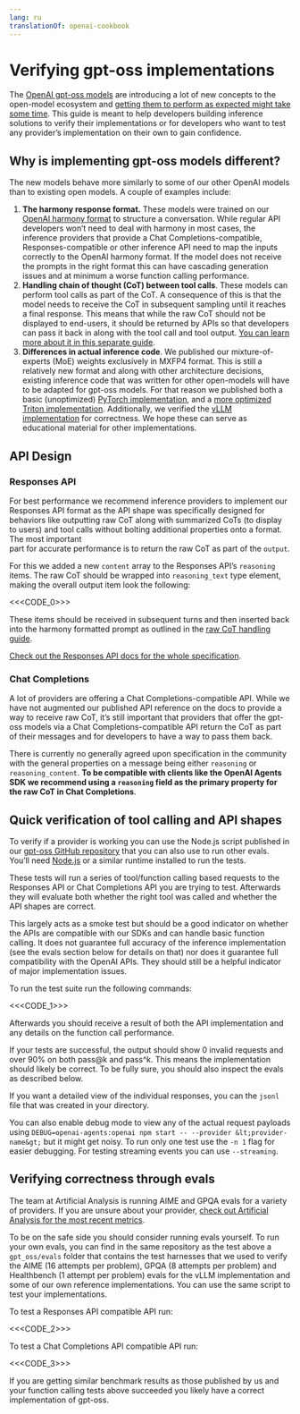 ```yaml
---
lang: ru
translationOf: openai-cookbook
---
```


# Verifying gpt-oss implementations

The [OpenAI gpt-oss models](https://openai.com/open-models) are introducing a lot of new concepts to the open-model ecosystem and [getting them to perform as expected might take some time](https://x.com/ClementDelangue/status/1953119901649891367). This guide is meant to help developers building inference solutions to verify their implementations or for developers who want to test any provider’s implementation on their own to gain confidence.

## Why is implementing gpt-oss models different?

The new models behave more similarly to some of our other OpenAI models than to existing open models. A couple of examples include:

1. **The harmony response format.** These models were trained on our [OpenAI harmony format](https://cookbook.openai.com/articles/openai-harmony) to structure a conversation. While regular API developers won’t need to deal with harmony in most cases, the inference providers that provide a Chat Completions-compatible, Responses-compatible or other inference API need to map the inputs correctly to the OpenAI harmony format. If the model does not receive the prompts in the right format this can have cascading generation issues and at minimum a worse function calling performance.
2. **Handling chain of thought (CoT) between tool calls**. These models can perform tool calls as part of the CoT. A consequence of this is that the model needs to receive the CoT in subsequent sampling until it reaches a final response. This means that while the raw CoT should not be displayed to end-users, it should be returned by APIs so that developers can pass it back in along with the tool call and tool output. [You can learn more about it in this separate guide](https://cookbook.openai.com/articles/gpt-oss/handle-raw-cot).
3. **Differences in actual inference code**. We published our mixture-of-experts (MoE) weights exclusively in MXFP4 format. This is still a relatively new format and along with other architecture decisions, existing inference code that was written for other open-models will have to be adapted for gpt-oss models. For that reason we published both a basic (unoptimized) [PyTorch implementation](https://github.com/openai/gpt-oss/tree/main/gpt_oss/torch), and a [more optimized Triton implementation](https://github.com/openai/gpt-oss/tree/main/gpt_oss/triton). Additionally, we verified the [vLLM implementation](https://github.com/vllm-project/vllm/blob/7e3a8dc90670fd312ce1e0d4eba9bf11c571e3ad/vllm/model_executor/models/gpt_oss.py) for correctness. We hope these can serve as educational material for other implementations.

## API Design

### Responses API

For best performance we recommend inference providers to implement our Responses API format as the API shape was specifically designed for behaviors like outputting raw CoT along with summarized CoTs (to display to users) and tool calls without bolting additional properties onto a format. The most important  
part for accurate performance is to return the raw CoT as part of the `output`.

For this we added a new `content` array to the Responses API’s `reasoning` items. The raw CoT should be wrapped into `reasoning_text` type element, making the overall output item look the following:

&lt;&lt;&lt;CODE_0&gt;>>

These items should be received in subsequent turns and then inserted back into the harmony formatted prompt as outlined in the [raw CoT handling guide](https://cookbook.openai.com/articles/gpt-oss/handle-raw-cot).

[Check out the Responses API docs for the whole specification](https://platform.openai.com/docs/api-reference/responses/create).

### Chat Completions

A lot of providers are offering a Chat Completions-compatible API. While we have not augmented our published API reference on the docs to provide a way to receive raw CoT, it’s still important that providers that offer the gpt-oss models via a Chat Completions-compatible API return the CoT as part of their messages and for developers to have a way to pass them back.

There is currently no generally agreed upon specification in the community with the general properties on a message being either `reasoning` or `reasoning_content`. **To be compatible with clients like the OpenAI Agents SDK we recommend using a `reasoning` field as the primary property for the raw CoT in Chat Completions**.

## Quick verification of tool calling and API shapes

To verify if a provider is working you can use the Node.js script published in our [gpt-oss GitHub repository](https://github.com/openai/gpt-oss) that you can also use to run other evals. You’ll need [Node.js](http://nodejs.org/) or a similar runtime installed to run the tests.

These tests will run a series of tool/function calling based requests to the Responses API or Chat Completions API you are trying to test. Afterwards they will evaluate both whether the right tool was called and whether the API shapes are correct.

This largely acts as a smoke test but should be a good indicator on whether the APIs are compatible with our SDKs and can handle basic function calling. It does not guarantee full accuracy of the inference implementation (see the evals section below for details on that) nor does it guarantee full compatibility with the OpenAI APIs. They should still be a helpful indicator of major implementation issues.

To run the test suite run the following commands:

&lt;&lt;&lt;CODE_1&gt;>>

Afterwards you should receive a result of both the API implementation and any details on the function call performance.

If your tests are successful, the output should show 0 invalid requests and over 90% on both pass@k and pass^k. This means the implementation should likely be correct. To be fully sure, you should also inspect the evals as described below.

If you want a detailed view of the individual responses, you can the `jsonl` file that was created in your directory.

You can also enable debug mode to view any of the actual request payloads using `DEBUG=openai-agents:openai npm start -- --provider &lt;provider-name&gt;` but it might get noisy. To run only one test use the `-n 1` flag for easier debugging. For testing streaming events you can use `--streaming`.

## Verifying correctness through evals

The team at Artificial Analysis is running AIME and GPQA evals for a variety of providers. If you are unsure about your provider, [check out Artificial Analysis for the most recent metrics](https://artificialanalysis.ai/models/gpt-oss-120b/providers#evaluations).

To be on the safe side you should consider running evals yourself. To run your own evals, you can find in the same repository as the test above a `gpt_oss/evals` folder that contains the test harnesses that we used to verify the AIME (16 attempts per problem), GPQA (8 attempts per problem) and Healthbench (1 attempt per problem) evals for the vLLM implementation and some of our own reference implementations. You can use the same script to test your implementations.

To test a Responses API compatible API run:

&lt;&lt;&lt;CODE_2&gt;>>

To test a Chat Completions API compatible API run:

&lt;&lt;&lt;CODE_3&gt;>>

If you are getting similar benchmark results as those published by us and your function calling tests above succeeded you likely have a correct implementation of gpt-oss.
